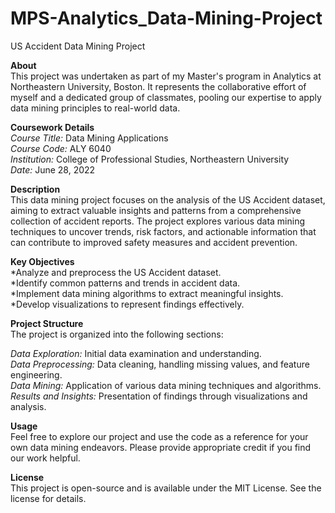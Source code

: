# MPS-Analytics_Data-Mining-Project
US Accident Data Mining Project
  
**About**  
This project was undertaken as part of my Master's program in Analytics at Northeastern University, Boston. It represents the collaborative effort of myself and a dedicated group of classmates, pooling our expertise to apply data mining principles to real-world data.  
  
**Coursework Details**  
*Course Title:* Data Mining Applications  
*Course Code:* ALY 6040  
*Institution:* College of Professional Studies, Northeastern University  
*Date:* June 28, 2022  
  
**Description**  
This data mining project focuses on the analysis of the US Accident dataset, aiming to extract valuable insights and patterns from a comprehensive collection of accident reports. The project explores various data mining techniques to uncover trends, risk factors, and actionable information that can contribute to improved safety measures and accident prevention.  
  
**Key Objectives**  
*Analyze and preprocess the US Accident dataset.  
*Identify common patterns and trends in accident data.  
*Implement data mining algorithms to extract meaningful insights.  
*Develop visualizations to represent findings effectively.  
  
**Project Structure**  
The project is organized into the following sections:

*Data Exploration:* Initial data examination and understanding.  
*Data Preprocessing:* Data cleaning, handling missing values, and feature engineering.  
*Data Mining:* Application of various data mining techniques and algorithms.  
*Results and Insights:* Presentation of findings through visualizations and analysis.  
  
**Usage**  
Feel free to explore our project and use the code as a reference for your own data mining endeavors. Please provide appropriate credit if you find our work helpful.  
  
**License**  
This project is open-source and is available under the MIT License. See the license for details.
